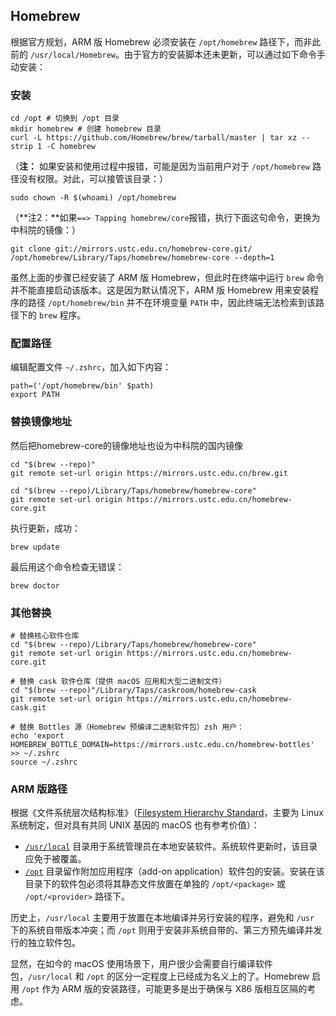 ## Homebrew

根据官方规划，ARM 版 Homebrew 必须安装在 `/opt/homebrew` 路径下，而非此前的 `/usr/local/Homebrew`。由于官方的安装脚本还未更新，可以通过如下命令手动安装：
### 安装
```shell
cd /opt # 切换到 /opt 目录
mkdir homebrew # 创建 homebrew 目录
curl -L https://github.com/Homebrew/brew/tarball/master | tar xz --strip 1 -C homebrew
```
（**注：** 如果安装和使用过程中报错，可能是因为当前用户对于 `/opt/homebrew` 路径没有权限。对此，可以接管该目录：）
```shell
sudo chown -R $(whoami) /opt/homebrew
```
（**注2：**如果`==> Tapping homebrew/core`报错，执行下面这句命令，更换为中科院的镜像：）
```shell
git clone git://mirrors.ustc.edu.cn/homebrew-core.git/ /opt/homebrew/Library/Taps/homebrew/homebrew-core --depth=1
```

虽然上面的步骤已经安装了 ARM 版 Homebrew，但此时在终端中运行 `brew` 命令并不能直接启动该版本。这是因为默认情况下，ARM 版 Homebrew 用来安装程序的路径 `/opt/homebrew/bin` 并不在环境变量 `PATH` 中，因此终端无法检索到该路径下的 `brew` 程序。

### 配置路径
编辑配置文件 `~/.zshrc`，加入如下内容：

```shell
path=('/opt/homebrew/bin' $path)
export PATH
```


### 替换镜像地址
然后把homebrew-core的镜像地址也设为中科院的国内镜像

```shell
cd "$(brew --repo)"
git remote set-url origin https://mirrors.ustc.edu.cn/brew.git

cd "$(brew --repo)/Library/Taps/homebrew/homebrew-core"
git remote set-url origin https://mirrors.ustc.edu.cn/homebrew-core.git
```


执行更新，成功：

```shell
brew update
```

最后用这个命令检查无错误：

```shell
brew doctor
```

### 其他替换

```shell
# 替换核心软件仓库
cd "$(brew --repo)/Library/Taps/homebrew/homebrew-core"
git remote set-url origin https://mirrors.ustc.edu.cn/homebrew-core.git

# 替换 cask 软件仓库（提供 macOS 应用和大型二进制文件）
cd "$(brew --repo)"/Library/Taps/caskroom/homebrew-cask
git remote set-url origin https://mirrors.ustc.edu.cn/homebrew-cask.git

# 替换 Bottles 源（Homebrew 预编译二进制软件包）zsh 用户：
echo 'export HOMEBREW_BOTTLE_DOMAIN=https://mirrors.ustc.edu.cn/homebrew-bottles' >> ~/.zshrc
source ~/.zshrc
```

### ARM 版路径

根据《文件系统层次结构标准》（[Filesystem Hierarchy Standard](https://refspecs.linuxfoundation.org/FHS_3.0/fhs/index.html)，主要为 Linux 系统制定，但对具有共同 UNIX 基因的 macOS 也有参考价值）：

- [`/usr/local`](https://refspecs.linuxfoundation.org/FHS_3.0/fhs/ch04s09.html) 目录用于系统管理员在本地安装软件。系统软件更新时，该目录应免于被覆盖。
- [`/opt`](https://refspecs.linuxfoundation.org/FHS_3.0/fhs/ch03s13.html) 目录留作附加应用程序（add-on application）软件包的安装。安装在该目录下的软件包必须将其静态文件放置在单独的 `/opt/<package>` 或 `/opt/<provider>` 路径下。

历史上，`/usr/local` 主要用于放置在本地编译并另行安装的程序，避免和 `/usr` 下的系统自带版本冲突；而 `/opt` 则用于安装非系统自带的、第三方预先编译并发行的独立软件包。

显然，在如今的 macOS 使用场景下，用户很少会需要自行编译软件包，`/usr/local` 和 `/opt` 的区分一定程度上已经成为名义上的了。Homebrew 启用 `/opt` 作为 ARM 版的安装路径，可能更多是出于确保与 X86 版相互区隔的考虑。